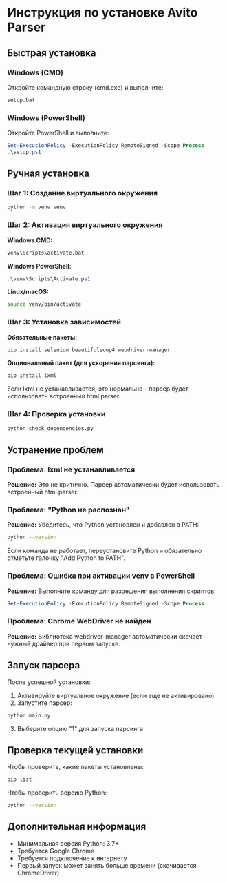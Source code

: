 # Инструкция по установке Avito Parser

## Быстрая установка

### Windows (CMD)
Откройте командную строку (cmd.exe) и выполните:
```cmd
setup.bat
```

### Windows (PowerShell)
Откройте PowerShell и выполните:
```powershell
Set-ExecutionPolicy -ExecutionPolicy RemoteSigned -Scope Process
.\setup.ps1
```

## Ручная установка

### Шаг 1: Создание виртуального окружения
```bash
python -m venv venv
```

### Шаг 2: Активация виртуального окружения

**Windows CMD:**
```cmd
venv\Scripts\activate.bat
```

**Windows PowerShell:**
```powershell
.\venv\Scripts\Activate.ps1
```

**Linux/macOS:**
```bash
source venv/bin/activate
```

### Шаг 3: Установка зависимостей

**Обязательные пакеты:**
```bash
pip install selenium beautifulsoup4 webdriver-manager
```

**Опциональный пакет (для ускорения парсинга):**
```bash
pip install lxml
```

Если lxml не устанавливается, это нормально - парсер будет использовать встроенный html.parser.

### Шаг 4: Проверка установки
```bash
python check_dependencies.py
```

## Устранение проблем

### Проблема: lxml не устанавливается

**Решение:** Это не критично. Парсер автоматически будет использовать встроенный html.parser.

### Проблема: "Python не распознан"

**Решение:** Убедитесь, что Python установлен и добавлен в PATH:
```cmd
python --version
```

Если команда не работает, переустановите Python и обязательно отметьте галочку "Add Python to PATH".

### Проблема: Ошибка при активации venv в PowerShell

**Решение:** Выполните команду для разрешения выполнения скриптов:
```powershell
Set-ExecutionPolicy -ExecutionPolicy RemoteSigned -Scope Process
```

### Проблема: Chrome WebDriver не найден

**Решение:** Библиотека webdriver-manager автоматически скачает нужный драйвер при первом запуске.

## Запуск парсера

После успешной установки:

1. Активируйте виртуальное окружение (если еще не активировано)
2. Запустите парсер:
```bash
python main.py
```

3. Выберите опцию "1" для запуска парсинга

## Проверка текущей установки

Чтобы проверить, какие пакеты установлены:
```bash
pip list
```

Чтобы проверить версию Python:
```bash
python --version
```

## Дополнительная информация

- Минимальная версия Python: 3.7+
- Требуется Google Chrome
- Требуется подключение к интернету
- Первый запуск может занять больше времени (скачивается ChromeDriver)

